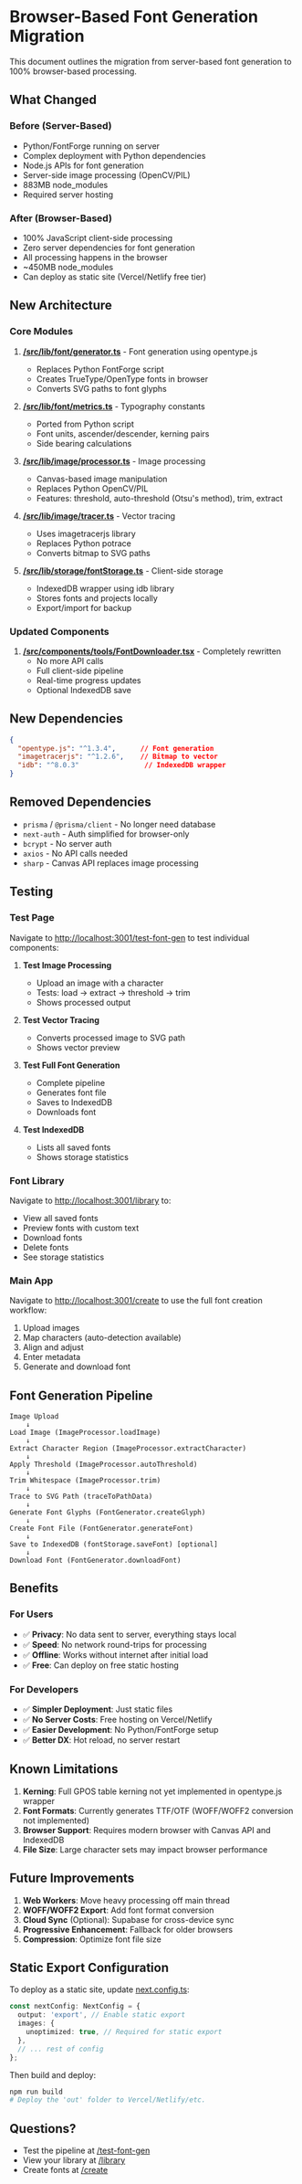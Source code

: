 # Browser-Based Font Generation Migration

This document outlines the migration from server-based font generation to 100% browser-based processing.

## What Changed

### Before (Server-Based)
- Python/FontForge running on server
- Complex deployment with Python dependencies
- Node.js APIs for font generation
- Server-side image processing (OpenCV/PIL)
- 883MB node_modules
- Required server hosting

### After (Browser-Based)
- 100% JavaScript client-side processing
- Zero server dependencies for font generation
- All processing happens in the browser
- ~450MB node_modules
- Can deploy as static site (Vercel/Netlify free tier)

## New Architecture

### Core Modules

1. **[/src/lib/font/generator.ts](src/lib/font/generator.ts)** - Font generation using opentype.js
   - Replaces Python FontForge script
   - Creates TrueType/OpenType fonts in browser
   - Converts SVG paths to font glyphs

2. **[/src/lib/font/metrics.ts](src/lib/font/metrics.ts)** - Typography constants
   - Ported from Python script
   - Font units, ascender/descender, kerning pairs
   - Side bearing calculations

3. **[/src/lib/image/processor.ts](src/lib/image/processor.ts)** - Image processing
   - Canvas-based image manipulation
   - Replaces Python OpenCV/PIL
   - Features: threshold, auto-threshold (Otsu's method), trim, extract

4. **[/src/lib/image/tracer.ts](src/lib/image/tracer.ts)** - Vector tracing
   - Uses imagetracerjs library
   - Replaces Python potrace
   - Converts bitmap to SVG paths

5. **[/src/lib/storage/fontStorage.ts](src/lib/storage/fontStorage.ts)** - Client-side storage
   - IndexedDB wrapper using idb library
   - Stores fonts and projects locally
   - Export/import for backup

### Updated Components

1. **[/src/components/tools/FontDownloader.tsx](src/components/tools/FontDownloader.tsx)** - Completely rewritten
   - No more API calls
   - Full client-side pipeline
   - Real-time progress updates
   - Optional IndexedDB save

## New Dependencies

```json
{
  "opentype.js": "^1.3.4",      // Font generation
  "imagetracerjs": "^1.2.6",    // Bitmap to vector
  "idb": "^8.0.3"                // IndexedDB wrapper
}
```

## Removed Dependencies

- `prisma` / `@prisma/client` - No longer need database
- `next-auth` - Auth simplified for browser-only
- `bcrypt` - No server auth
- `axios` - No API calls needed
- `sharp` - Canvas API replaces image processing

## Testing

### Test Page
Navigate to [http://localhost:3001/test-font-gen](http://localhost:3001/test-font-gen) to test individual components:

1. **Test Image Processing**
   - Upload an image with a character
   - Tests: load → extract → threshold → trim
   - Shows processed output

2. **Test Vector Tracing**
   - Converts processed image to SVG path
   - Shows vector preview

3. **Test Full Font Generation**
   - Complete pipeline
   - Generates font file
   - Saves to IndexedDB
   - Downloads font

4. **Test IndexedDB**
   - Lists all saved fonts
   - Shows storage statistics

### Font Library
Navigate to [http://localhost:3001/library](http://localhost:3001/library) to:
- View all saved fonts
- Preview fonts with custom text
- Download fonts
- Delete fonts
- See storage statistics

### Main App
Navigate to [http://localhost:3001/create](http://localhost:3001/create) to use the full font creation workflow:
1. Upload images
2. Map characters (auto-detection available)
3. Align and adjust
4. Enter metadata
5. Generate and download font

## Font Generation Pipeline

```
Image Upload
    ↓
Load Image (ImageProcessor.loadImage)
    ↓
Extract Character Region (ImageProcessor.extractCharacter)
    ↓
Apply Threshold (ImageProcessor.autoThreshold)
    ↓
Trim Whitespace (ImageProcessor.trim)
    ↓
Trace to SVG Path (traceToPathData)
    ↓
Generate Font Glyphs (FontGenerator.createGlyph)
    ↓
Create Font File (FontGenerator.generateFont)
    ↓
Save to IndexedDB (fontStorage.saveFont) [optional]
    ↓
Download Font (FontGenerator.downloadFont)
```

## Benefits

### For Users
- ✅ **Privacy**: No data sent to server, everything stays local
- ✅ **Speed**: No network round-trips for processing
- ✅ **Offline**: Works without internet after initial load
- ✅ **Free**: Can deploy on free static hosting

### For Developers
- ✅ **Simpler Deployment**: Just static files
- ✅ **No Server Costs**: Free hosting on Vercel/Netlify
- ✅ **Easier Development**: No Python/FontForge setup
- ✅ **Better DX**: Hot reload, no server restart

## Known Limitations

1. **Kerning**: Full GPOS table kerning not yet implemented in opentype.js wrapper
2. **Font Formats**: Currently generates TTF/OTF (WOFF/WOFF2 conversion not implemented)
3. **Browser Support**: Requires modern browser with Canvas API and IndexedDB
4. **File Size**: Large character sets may impact browser performance

## Future Improvements

1. **Web Workers**: Move heavy processing off main thread
2. **WOFF/WOFF2 Export**: Add font format conversion
3. **Cloud Sync** (Optional): Supabase for cross-device sync
4. **Progressive Enhancement**: Fallback for older browsers
5. **Compression**: Optimize font file size

## Static Export Configuration

To deploy as a static site, update [next.config.ts](next.config.ts):

```typescript
const nextConfig: NextConfig = {
  output: 'export', // Enable static export
  images: {
    unoptimized: true, // Required for static export
  },
  // ... rest of config
};
```

Then build and deploy:

```bash
npm run build
# Deploy the 'out' folder to Vercel/Netlify/etc.
```

## Questions?

- Test the pipeline at [/test-font-gen](http://localhost:3001/test-font-gen)
- View your library at [/library](http://localhost:3001/library)
- Create fonts at [/create](http://localhost:3001/create)
